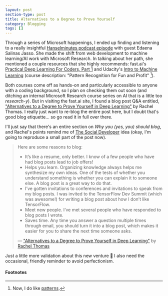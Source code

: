 ```yaml
---
layout: post
section-type: post
title: Alternatives to a Degree to Prove Yourself
category: Blogging
tags: []
---
```


Through a series of Microsoft happenings, I ended up finding and listening to a really insightful [Hanselminutes podcast episode](https://hanselminutes.com/580/machine-learning-deep-learning-and-artificial-intelligence-with-edaena-salinas-jasso) with guest Edaena Salinas Jasso. She made the shift from web development to machine learning/AI work with Microsoft Research. In talking about her path, she mentioned a couple resources that she highly recommends: fast.ai's [Practical Deep Learning For Coders, Part 1](http://course.fast.ai/) and Udacity's [Intro to Machine Learning](https://www.udacity.com/course/intro-to-machine-learning--ud120) (course description: "Pattern Recognition for Fun and Profit" [^pattern]).

Both courses come off as hands-on and particularly accessible to anyone with a coding background, so I plan on checking them out soon (and ditching an internal Microsoft Research course series on AI that is a little too _research-y_). But in visiting the fast.ai site, I found a blog post Q&A entitled, ["Alternatives to a Degree to Prove Yourself in Deep Learning"](http://www.fast.ai/2017/04/06/alternatives/) by Rachel Thomas. I really just want to re-blog the entire post here, but I doubt that's good blog etiquette... so go read it in full over there.

I'll just say that there's an entire section on _Why you (yes, you) should blog_, and Rachel's points remind me of [The Social Developer](/blogging/2017/05/07/hello-world.html#the-social-developer) idea (okay, I'm going to reproduce a small part of the post now).

> Here are some reasons to blog:
>
> - It’s like a resume, only better. I know of a few people who have had blog posts lead to job offers!
> - Helps you learn. Organizing knowledge always helps me synthesize my own ideas. One of the tests of whether you understand something is whether you can explain it to someone else. A blog post is a great way to do that.
> - I’ve gotten invitations to conferences and invitations to speak from my blog posts. I was invited to the TensorFlow Dev Summit (which was awesome!) for writing a blog post about how I don’t like TensorFlow.
> - Meet new people. I’ve met several people who have responded to blog posts I wrote.
> - Saves time. Any time you answer a question multiple times through email, you should turn it into a blog post, which makes it easier for you to share the next time someone asks.
>
> &mdash; ["Alternatives to a Degree to Prove Yourself in Deep Learning"](http://www.fast.ai/2017/04/06/alternatives/) by [Rachel Thomas](http://www.fast.ai/about/)

Just a little more validation about this new venture :slightly_smiling_face: I also need the occasional, friendly reminder to avoid perfectionism.

#### Footnotes

[^pattern]: Now, I do like [patterns](/blogging/2017/05/07/hello-world.html).
